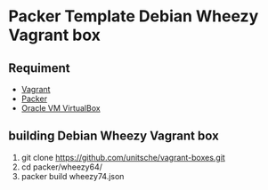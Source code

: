 Packer Template Debian Wheezy Vagrant box 
=========================================

Requiment
---------
- [Vagrant](http://www.vagrantup.com/ "Vagrant")
- [Packer](http://www.packer.io/ "Packer")
- [Oracle VM VirtualBox](https://www.virtualbox.org/ "Oracle VM VirtualBox")

building Debian Wheezy Vagrant box
----------------------------------
1. git clone https://github.com/unitsche/vagrant-boxes.git
2. cd packer/wheezy64/
3. packer build wheezy74.json

